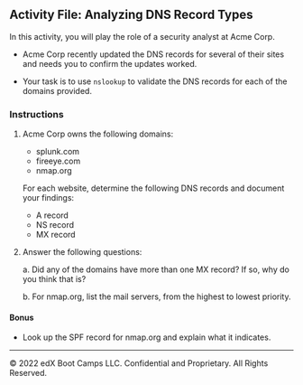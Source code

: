 ## Activity File: Analyzing DNS Record Types

In this activity, you will play the role of a security analyst at Acme Corp.

- Acme Corp recently updated the DNS records for several of their sites and needs you to confirm the updates worked.

- Your task is to use `nslookup` to validate the DNS records for each of the domains provided. 

### Instructions
   
1. Acme Corp owns the following domains:
  
    - splunk.com
    - fireeye.com
    - nmap.org
  
    For each website, determine the following DNS records and document your findings:
  
    - A record
    - NS record
    - MX record
  
2. Answer the following questions:
    
    a. Did any of the domains have more than one MX record?  If so, why do you think that is?
    
    b. For nmap.org, list the mail servers, from the highest to lowest priority.
  
#### Bonus

- Look up the SPF record for nmap.org and explain what it indicates.

---
© 2022 edX Boot Camps LLC. Confidential and Proprietary. All Rights Reserved.
